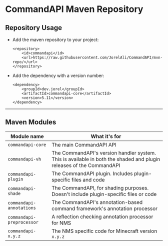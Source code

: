# CommandAPI Maven Repository
## Repository Usage
- Add the maven repository to your project:

  ```
  <repository>
      <id>commandapi</id>
      <url>https://raw.githubusercontent.com/JorelAli/CommandAPI/mvn-repo/</url>
  </repository>
  ```

- Add the dependency with a version number:

  ```
  <dependency>
      <groupId>dev.jorel</groupId>
      <artifactId>commandapi-core</artifactId>
      <version>5.11</version>
  </dependency>
  ```

-----

## Maven Modules

| Module name               | What it's for                                                |
| ------------------------- | ------------------------------------------------------------ |
| `commandapi-core`         | The main CommandAPI API                                      |
| `commandapi-vh`           | The CommandAPI's version handler system. This is available in both the shaded and plugin releases of the CommandAPI |
| `commandapi-plugin`       | The CommandAPI plugin. Includes plugin-specific files and code |
| `commandapi-shade`        | The CommandAPI, for shading purposes. Doesn't include plugin-specific files or code |
| `commandapi-annotations`  | The CommandAPI's annotation-based command framework's annotation processor |
| `commandapi-preprocessor` | A reflection checking annotation processor for NMS           |
| `commandapi-x.y.z`        | The NMS specific code for Minecraft version `x.y.z`          |

